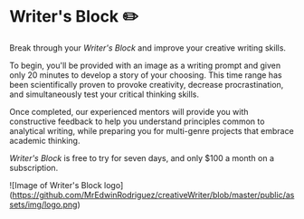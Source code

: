 # Writer's Block :pencil2:

Break through your *Writer's Block* and improve your creative writing skills.

To begin, you'll be provided with an image as a writing prompt and given only 20 minutes to
develop a story of your choosing. This time range has been scientifically proven
to provoke creativity, decrease procrastination, and simultaneously test your critical
thinking skills.

Once completed, our experienced mentors will provide you with constructive
feedback to help you understand principles common to analytical writing, while
preparing you for multi-genre projects that embrace academic thinking.

*Writer's Block* is free to try for seven days, and only $100 a month on a
subscription.


![Image of Writer's Block logo]
(https://github.com/MrEdwinRodriguez/creativeWriter/blob/master/public/assets/img/logo.png)
